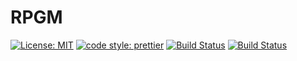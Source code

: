 # RPGM

[![License: MIT](https://img.shields.io/badge/License-MIT-yellow.svg)](https://opensource.org/licenses/MIT)
[![code style: prettier](https://img.shields.io/badge/code_style-prettier-ff69b4.svg?style=flat-square)](https://github.com/prettier/prettier)
[![Build Status](https://travis-ci.org/AleF83/RPGM.svg?branch=master)](https://travis-ci.org/AleF83/RPGM)
[![Build Status](https://ci.appveyor.com/api/projects/status/github/AleF83/RPGM?branch=master&svg=true)](https://ci.appveyor.com/project/AleF83/rpgm)
